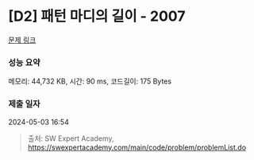 # [D2] 패턴 마디의 길이 - 2007 

[문제 링크](https://swexpertacademy.com/main/code/problem/problemDetail.do?contestProbId=AV5P1kNKAl8DFAUq) 

### 성능 요약

메모리: 44,732 KB, 시간: 90 ms, 코드길이: 175 Bytes

### 제출 일자

2024-05-03 16:54



> 출처: SW Expert Academy, https://swexpertacademy.com/main/code/problem/problemList.do
